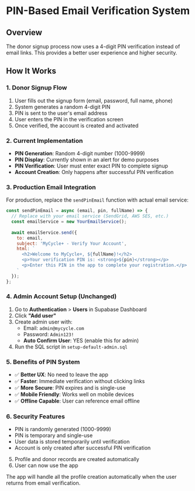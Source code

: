 # PIN-Based Email Verification System

## Overview
The donor signup process now uses a 4-digit PIN verification instead of email links. This provides a better user experience and higher security.

## How It Works

### 1. Donor Signup Flow
1. User fills out the signup form (email, password, full name, phone)
2. System generates a random 4-digit PIN
3. PIN is sent to the user's email address
4. User enters the PIN in the verification screen
5. Once verified, the account is created and activated

### 2. Current Implementation
- **PIN Generation**: Random 4-digit number (1000-9999)
- **PIN Display**: Currently shown in an alert for demo purposes
- **PIN Verification**: User must enter exact PIN to complete signup
- **Account Creation**: Only happens after successful PIN verification

### 3. Production Email Integration
For production, replace the `sendPinEmail` function with actual email service:

```javascript
const sendPinEmail = async (email, pin, fullName) => {
  // Replace with your email service (SendGrid, AWS SES, etc.)
  const emailService = new YourEmailService();
  
  await emailService.send({
    to: email,
    subject: 'MyCycle+ - Verify Your Account',
    html: `
      <h2>Welcome to MyCycle+, ${fullName}!</h2>
      <p>Your verification PIN is: <strong>${pin}</strong></p>
      <p>Enter this PIN in the app to complete your registration.</p>
    `
  });
};
```

### 4. Admin Account Setup (Unchanged)
1. Go to **Authentication** > **Users** in Supabase Dashboard
2. Click **"Add user"**
3. Create admin user with:
   - Email: `admin@mycycle.com`
   - Password: `Admin123!`
   - **Auto Confirm User**: YES (enable this for admin)
4. Run the SQL script in `setup-default-admin.sql`

### 5. Benefits of PIN System
- ✅ **Better UX**: No need to leave the app
- ✅ **Faster**: Immediate verification without clicking links
- ✅ **More Secure**: PIN expires and is single-use
- ✅ **Mobile Friendly**: Works well on mobile devices
- ✅ **Offline Capable**: User can reference email offline

### 6. Security Features
- PIN is randomly generated (1000-9999)
- PIN is temporary and single-use
- User data is stored temporarily until verification
- Account is only created after successful PIN verification
5. Profile and donor records are created automatically
6. User can now use the app

The app will handle all the profile creation automatically when the user returns from email verification.
